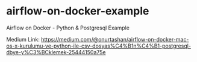 # airflow-on-docker-example
Airflow on Docker - Python &amp; Postgresql Example

Medium Link: https://medium.com/@onurtashan/airflow-on-docker-mac-os-x-kurulumu-ve-python-ile-csv-dosyas%C4%B1n%C4%B1-postgresql-dbye-y%C3%BCklemek-25444150a75e
